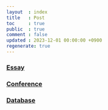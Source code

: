 ```yaml
---
layout  : index
title   : Post
toc     : true
public  : true
comment : false
updated : 2023-12-01 00:00:00 +0900
regenerate: true
---
```


### [Essay](/wiki/essay)

### [Conference](/wiki/conference)

### [Database](/wiki/database)